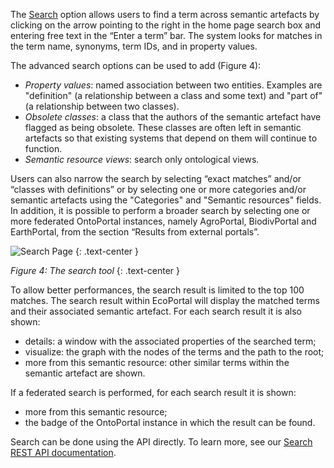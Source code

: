 The [Search](https://ecoportal.lifewatchdev.eu/search) option allows users to find a term across semantic artefacts by clicking on the arrow pointing to the right in the home page search box and entering free text in the “Enter a term” bar. The system looks for matches in the term name, synonyms, term IDs, and in property values.

The advanced search options can be used to add (Figure 4):
- _Property values_: named association between two entities. Examples are "definition" (a relationship between a class and some text) and "part of" (a relationship between two classes). 
- _Obsolete classes_: a class that the authors of the semantic artefact have flagged as being obsolete. These classes are often left in semantic artefacts so that existing systems that depend on them will continue to function. 
- _Semantic resource views_: search only ontological views.

Users can also narrow the search by selecting “exact matches” and/or “classes with definitions” or by selecting one or more categories and/or semantic artefacts using the "Categories" and "Semantic resources" fields. In addition, it is possible to perform a broader search by selecting one or more federated OntoPortal instances, namely AgroPortal, BiodivPortal and EarthPortal, from the section “Results from external portals”.

![Search Page]({{site.figures_link}}/{{page.portal}}/Figure4.png)
{: .text-center }

_Figure 4: The search tool_
{: .text-center }

To allow better performances, the search result is limited to the top 100 matches.
The search result within EcoPortal will display the matched terms and their associated semantic artefact. For each search result it is also shown:
- details: a window with the associated properties of the searched term;
- visualize: the graph with the nodes of the terms and the path to the root;
- <number> more from this semantic resource: other similar terms within the semantic artefact are shown.

If a federated search is performed, for each search result it is shown: 
 - <number> more from this semantic resource;
 - the badge of the OntoPortal instance in which the result can be found.

Search can be done using the API directly. To learn more, see our [Search REST API documentation]().
